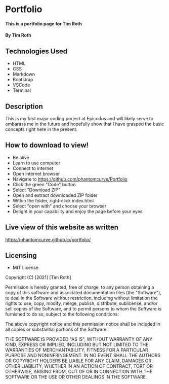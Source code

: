 # Portfolio

#### This is a portfolio page for Tim Roth

#### By Tim Roth

## Technologies Used

* HTML
* CSS
* Markdown
* Bootstrap
* VSCode
* Terminal

## Description

This is my first major coding porject at Epicodus and will likely serve to embarass me in the future and hopefully show that I have grasped the basic concepts right here in the present.

## How to download to view!

* Be alive
* Learn to use computer
* Connect to internet
* Open internet browser
* Navigate to https://github.com/phantomcurve/Portfolio
* Click the green "Code" button
* Select "Download ZIP"
* Open and extract downloaded ZIP folder
* Within the folder, right-click index.html
* Select "open with" and choose your browser
* Delight in your capability and enjoy the page before your eyes

## Live view of this website as written

https://phantomcurve.github.io/portfolio/

## Licensing

* MIT License 

Copyright (C) [2021] [Tim Roth]

Permission is hereby granted, free of charge, to any person obtaining
a copy of this software and associated documentation files (the
"Software"), to deal in the Software without restriction, including
without limitation the rights to use, copy, modify, merge, publish,
distribute, sublicense, and/or sell copies of the Software, and to
permit persons to whom the Software is furnished to do so, subject to
the following conditions:

The above copyright notice and this permission notice shall be
included in all copies or substantial portions of the Software.

THE SOFTWARE IS PROVIDED "AS IS", WITHOUT WARRANTY OF ANY KIND,
EXPRESS OR IMPLIED, INCLUDING BUT NOT LIMITED TO THE WARRANTIES OF
MERCHANTABILITY, FITNESS FOR A PARTICULAR PURPOSE AND
NONINFRINGEMENT. IN NO EVENT SHALL THE AUTHORS OR COPYRIGHT HOLDERS BE
LIABLE FOR ANY CLAIM, DAMAGES OR OTHER LIABILITY, WHETHER IN AN ACTION
OF CONTRACT, TORT OR OTHERWISE, ARISING FROM, OUT OF OR IN CONNECTION
WITH THE SOFTWARE OR THE USE OR OTHER DEALINGS IN THE SOFTWARE.